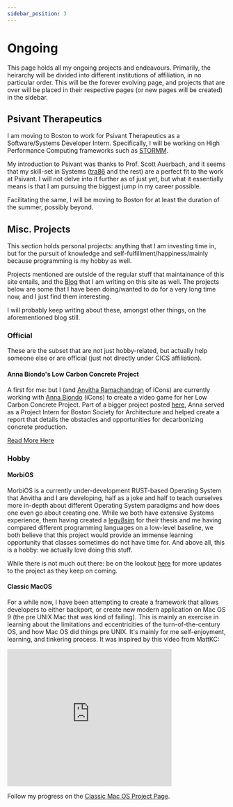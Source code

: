 ```yaml
---
sidebar_position: 3
---
```


# Ongoing

This page holds all my ongoing projects and endeavours. Primarily, the heirarchy will be divided into different institutions of affiliation, in no particular order. This will be the forever evolving page, and projects that are over will be placed in their respective pages (or new pages will be created) in the sidebar.

## Psivant Therapeutics 

I am moving to Boston to work for Psivant Therapeutics as a Software/Systems Developer Intern. Specifically, I will be working on High Performance Computing frameworks such as [STORMM](https://github.com/psivant/stormm).

My introduction to Psivant was thanks to Prof. Scott Auerbach, and it seems that my skill-set in Systems ([tra86](https://tra86.skushagra.com/) and the rest) are a perfect fit to the work at Psivant. I will not delve into it further as of just yet, but what it essentially means is that I am pursuing the biggest jump in my career possible.

Facilitating the same, I will be moving to Boston for at least the duration of the summer, possibly beyond.

## Misc. Projects

This section holds personal projects: anything that I am investing time in, but for the pursuit of knowledge and self-fulfillment/happiness/mainly because programming is my hobby as well. 

Projects mentioned are outside of the regular stuff that maintainance of this site entails, and the [Blog](/blog) that I am writing on this site as well. The projects below are some that I have been doing/wanted to do for a very long time now, and I just find them interesting.

I will probably keep writing about these, amongst other things, on the aforementioned blog still.

### Official

These are the subset that are not just hobby-related, but actually help someone else or are official (just not directly under CICS affiliation).

#### Anna Biondo's Low Carbon Concrete Project

A first for me: but I (and [Anvitha Ramachandran](https://github.com/anvitha305) of iCons) are currently working with [Anna Biondo](https://www.linkedin.com/in/anna-biondo-2024/) (iCons) to create a video game for her Low Carbon Concrete Project. Part of a bigger project posted [here](https://www.linkedin.com/feed/update/urn:li:activity:7176237788382515200/), Anna served as a Project Intern for Boston Society for Architecture and helped create a report that details the obstacles and opportunities for decarbonizing concrete production.

[Read More Here](https://skushagra.com/blog/newsletter5#anna-biondos-low-carbon-concrete-project)

### Hobby

#### MorbiOS

MorbiOS is a currently under-development RUST-based Operating System that Anvitha and I are developing, half as a joke and half to teach ourselves more in-depth about different Operating System paradigms and how does one even go about creating one. While we both have extensive Systems experience, them having created a [legv8sim](https://github.com/anvitha305/legv8sim) for their thesis and me having compared different programming languages on a low-level baseline, we both believe that this project would provide an immense learning opportunity that classes sometimes do not have time for. And above all, this is a hobby: we actually love doing this stuff.

While there is not much out there: be on the lookout [here](https://skushagra.com/docs/independent/morbios) for more updates to the project as they keep on coming. 

#### Classic MacOS

For a while now, I have been attempting to create a framework that allows developers to either backport, or create new modern application on Mac OS 9 (the pre UNIX Mac that was kind of failing). This is mainly an exercise in learning about the limitations and eccentricities of the turn-of-the-century OS, and how Mac OS did things pre UNIX. It's mainly for me self-enjoyment, learning, and tinkering process. It was inspired by this video from MattKC:

<iframe width="75%" height="315" src="https://www.youtube.com/embed/CTUMNtKQLl8?si=YoeO3S2o_WXfpUyk" title="YouTube video player" frameborder="0" allow="accelerometer; autoplay; clipboard-write; encrypted-media; gyroscope; picture-in-picture; web-share" referrerpolicy="strict-origin-when-cross-origin" allowfullscreen></iframe>

Follow my progress on the [Classic Mac OS Project Page](/docs/independent/classicMac.md).